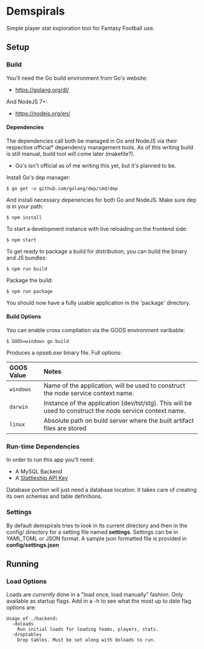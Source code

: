# Demspirals
Simple player stat exploration tool for Fantasy Football use.

## Setup
### Build

You'll need the Go build environment from Go's website:

* https://golang.org/dl/

And NodeJS 7+:

* https://nodejs.org/en/
 
#### Dependencies 

The dependencies call both be managed in Go and NodeJS via their respective official* dependency management tools. As of this writing build is still manual, build tool will come later (makefile?). 
* Go's isn't official as of me writing this yet, but it's planned to be.

Install Go's dep manager:

    $ go get -u github.com/golang/dep/cmd/dep
    
And install necessary depenencies for both Go and NodeJS. Make sure dep is in your path:

    $ npm install

To start a development instance with live reloading on the frontend side:

    $ npm start

To get ready to package a build for distribution, you can build the binary and JS bundles:

    $ npm run build

Package the build:
    
    $ npm run package

You should now have a fully usable application in the 'package' directory.
#### Build Options

You can enable cross compilation via the GOOS environment varibable:
	
	$ GOOS=windows go build

Produces a *opseb.exe* binary file.
Full options:

| GOOS Value         | Notes                                                                                            |
|:----------------------|:-------------------------------------------------------------------------------------------------------|
| `windows`             | Name of the application, will be used to construct the node service context name.    
| `darwin`              | Instance of the application (dev/tst/stg). This will be used to construct the node service context name. |
| `linux`               | Absolute path on build server where the built artifact files are stored |
    

### Run-time Dependencies
In order to run this app you'll need:
 * A MySQL Backend
 * A [Stattleship API Key](https://api.stattleship.com/)
 
 Database portion will just need a database location. It takes care of creating its own schemas and table definitions.
### Settings

By default demspirals tries to look in its current directory and then in the config/ directory for a setting file named **settings**. Settings can be in YAML,TOML or JSON format. A sample json formatted file is provided in **config/settings.json**


## Running
### Load Options

Loads are *currently* done in a "load once, load manually" fashion. Only available as startup flags. Add in a -h to see what the most up to date flag options are:

	Usage of ./backend:
	  -doloads
        Run initial loads for loading teams, players, stats.
	  -droptables
        Drop tables. Must be set along with doloads to run.